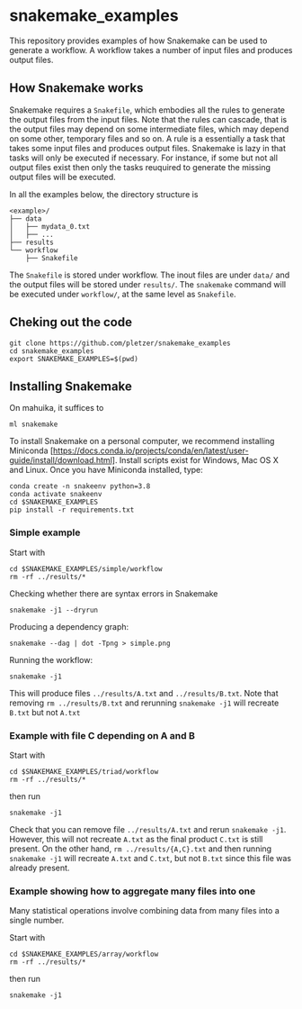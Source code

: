 # snakemake_examples

This repository provides examples of how Snakemake can be used to generate a workflow. A workflow takes a number of input files and produces output files.

## How Snakemake works

Snakemake requires a `Snakefile`, which embodies all the rules to generate the output files from the input files. Note that the rules can cascade, that is the output files may depend on some intermediate files, which may depend on some other, temporary files and so on. A rule is a essentially a task that takes some input files and produces output files. Snakemake is lazy in that tasks will only be executed if necessary. For instance, if some but not all output files exist then only the tasks reuquired to generate the missing output files will be executed.

In all the examples below, the directory structure is
```
<example>/
├── data
│   ├── mydata_0.txt
│   ├── ...
├── results
└── workflow
    ├── Snakefile
```
The `Snakefile` is stored under workflow. The inout files are under `data/` and the output files will be stored under `results/`. The `snakemake` command will be executed under `workflow/`, at the same level as `Snakefile`.


## Cheking out the code

```
git clone https://github.com/pletzer/snakemake_examples
cd snakemake_examples
export SNAKEMAKE_EXAMPLES=$(pwd)
```

## Installing Snakemake

On mahuika, it suffices to 
```
ml snakemake
```

To install Snakemake on a personal computer, we recommend installing Miniconda [https://docs.conda.io/projects/conda/en/latest/user-guide/install/download.html]. 
Install scripts exist for Windows, Mac OS X and Linux. Once you have Miniconda installed, type:
```
conda create -n snakeenv python=3.8
conda activate snakeenv
cd $SNAKEMAKE_EXAMPLES
pip install -r requirements.txt
```

### Simple example

Start with 
```
cd $SNAKEMAKE_EXAMPLES/simple/workflow
rm -rf ../results/*
```

Checking whether there are syntax errors in Snakemake
```
snakemake -j1 --dryrun
```

Producing a dependency graph:
```
snakemake --dag | dot -Tpng > simple.png
```

Running the workflow:
```
snakemake -j1
```

This will produce files `../results/A.txt` and `../results/B.txt`. Note that removing `rm ../results/B.txt` and rerunning `snakemake -j1` will recreate `B.txt` but not `A.txt`

### Example with file C depending on A and B

Start with 
```
cd $SNAKEMAKE_EXAMPLES/triad/workflow
rm -rf ../results/*
```
then run
```
snakemake -j1
```

Check that you can remove file `../results/A.txt` and rerun `snakemake -j1`. However, this will not recreate `A.txt` as the final product `C.txt` is still present. On the other hand, `rm ../results/{A,C}.txt` and then running `snakemake -j1` will recreate `A.txt` and `C.txt`, but not `B.txt` since this file was already present.

### Example showing how to aggregate many files into one

Many statistical operations involve combining data from many files into a single number. 

Start with 
```
cd $SNAKEMAKE_EXAMPLES/array/workflow
rm -rf ../results/*
```
then run
```
snakemake -j1
```



